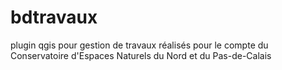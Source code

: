 bdtravaux
=========

plugin qgis pour gestion de travaux réalisés
pour le compte du Conservatoire d'Espaces Naturels du Nord et du Pas-de-Calais
